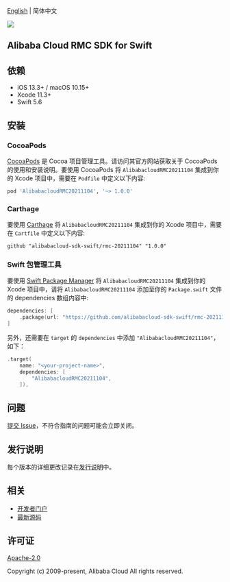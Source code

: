 [English](README.md) | 简体中文

![](https://aliyunsdk-pages.alicdn.com/icons/AlibabaCloud.svg)

## Alibaba Cloud RMC SDK for Swift

## 依赖

- iOS 13.3+ / macOS 10.15+
- Xcode 11.3+
- Swift 5.6

## 安装

### CocoaPods

[CocoaPods](https://cocoapods.org) 是 Cocoa 项目管理工具。请访问其官方网站获取关于 CocoaPods 的使用和安装说明。要使用 CocoaPods 将 `AlibabacloudRMC20211104` 集成到你的 Xcode 项目中，需要在 `Podfile` 中定义以下内容:

```ruby
pod 'AlibabacloudRMC20211104', '~> 1.0.0'
```

### Carthage

要使用 [Carthage](https://github.com/Carthage/Carthage) 将 `AlibabacloudRMC20211104` 集成到你的 Xcode 项目中，需要在 `Cartfile` 中定义以下内容:

```ogdl
github "alibabacloud-sdk-swift/rmc-20211104" "1.0.0"
```

### Swift 包管理工具

要使用 [Swift Package Manager](https://swift.org/package-manager/) 将 `AlibabacloudRMC20211104` 集成到你的 Xcode 项目中，请将 `AlibabacloudRMC20211104` 添加至你的 `Package.swift` 文件的 dependencies 数组内容中:

```swift
dependencies: [
    .package(url: "https://github.com/alibabacloud-sdk-swift/rmc-20211104.git", from: "1.0.0")
]
```

另外，还需要在 `target` 的 `dependencies` 中添加 `"AlibabacloudRMC20211104"`，如下：

```swift
.target(
    name: "<your-project-name>",
    dependencies: [
        "AlibabacloudRMC20211104",
    ]),
```

## 问题

[提交 Issue](https://github.com/alibabacloud-sdk-swift/rmc-20211104/issues/new)，不符合指南的问题可能会立即关闭。

## 发行说明

每个版本的详细更改记录在[发行说明](./ChangeLog.txt)中。

## 相关

* [开发者门户](https://next.api.aliyun.com/home)
* [最新源码](https://github.com/alibabacloud-sdk-swift/rmc-20211104)

## 许可证

[Apache-2.0](http://www.apache.org/licenses/LICENSE-2.0)

Copyright (c) 2009-present, Alibaba Cloud All rights reserved.
